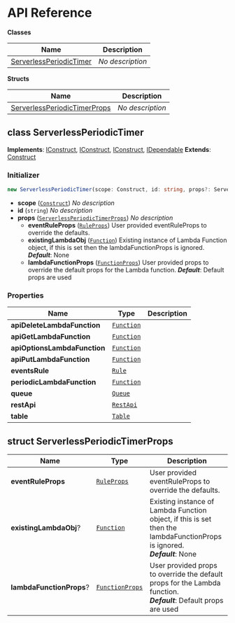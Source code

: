 # API Reference

**Classes**

Name|Description
----|-----------
[ServerlessPeriodicTimer](#umlss-aws-cdk-serverless-timer-serverlessperiodictimer)|*No description*


**Structs**

Name|Description
----|-----------
[ServerlessPeriodicTimerProps](#umlss-aws-cdk-serverless-timer-serverlessperiodictimerprops)|*No description*



## class ServerlessPeriodicTimer  <a id="umlss-aws-cdk-serverless-timer-serverlessperiodictimer"></a>



__Implements__: [IConstruct](#constructs-iconstruct), [IConstruct](#aws-cdk-core-iconstruct), [IConstruct](#constructs-iconstruct), [IDependable](#aws-cdk-core-idependable)
__Extends__: [Construct](#aws-cdk-core-construct)

### Initializer




```ts
new ServerlessPeriodicTimer(scope: Construct, id: string, props?: ServerlessPeriodicTimerProps)
```

* **scope** (<code>[Construct](#aws-cdk-core-construct)</code>)  *No description*
* **id** (<code>string</code>)  *No description*
* **props** (<code>[ServerlessPeriodicTimerProps](#umlss-aws-cdk-serverless-timer-serverlessperiodictimerprops)</code>)  *No description*
  * **eventRuleProps** (<code>[RuleProps](#aws-cdk-aws-events-ruleprops)</code>)  User provided eventRuleProps to override the defaults. 
  * **existingLambdaObj** (<code>[Function](#aws-cdk-aws-lambda-function)</code>)  Existing instance of Lambda Function object, if this is set then the lambdaFunctionProps is ignored. __*Default*__: None
  * **lambdaFunctionProps** (<code>[FunctionProps](#aws-cdk-aws-lambda-functionprops)</code>)  User provided props to override the default props for the Lambda function. __*Default*__: Default props are used



### Properties


Name | Type | Description 
-----|------|-------------
**apiDeleteLambdaFunction** | <code>[Function](#aws-cdk-aws-lambda-function)</code> | <span></span>
**apiGetLambdaFunction** | <code>[Function](#aws-cdk-aws-lambda-function)</code> | <span></span>
**apiOptionsLambdaFunction** | <code>[Function](#aws-cdk-aws-lambda-function)</code> | <span></span>
**apiPutLambdaFunction** | <code>[Function](#aws-cdk-aws-lambda-function)</code> | <span></span>
**eventsRule** | <code>[Rule](#aws-cdk-aws-events-rule)</code> | <span></span>
**periodicLambdaFunction** | <code>[Function](#aws-cdk-aws-lambda-function)</code> | <span></span>
**queue** | <code>[Queue](#aws-cdk-aws-sqs-queue)</code> | <span></span>
**restApi** | <code>[RestApi](#aws-cdk-aws-apigateway-restapi)</code> | <span></span>
**table** | <code>[Table](#aws-cdk-aws-dynamodb-table)</code> | <span></span>



## struct ServerlessPeriodicTimerProps  <a id="umlss-aws-cdk-serverless-timer-serverlessperiodictimerprops"></a>






Name | Type | Description 
-----|------|-------------
**eventRuleProps** | <code>[RuleProps](#aws-cdk-aws-events-ruleprops)</code> | User provided eventRuleProps to override the defaults.
**existingLambdaObj**? | <code>[Function](#aws-cdk-aws-lambda-function)</code> | Existing instance of Lambda Function object, if this is set then the lambdaFunctionProps is ignored.<br/>__*Default*__: None
**lambdaFunctionProps**? | <code>[FunctionProps](#aws-cdk-aws-lambda-functionprops)</code> | User provided props to override the default props for the Lambda function.<br/>__*Default*__: Default props are used



